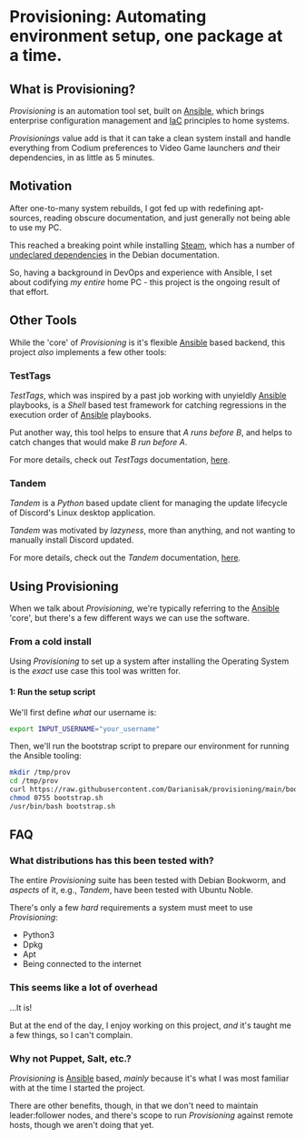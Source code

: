# Provisioning: Automating environment setup, one package at a time.
## What is Provisioning?

*Provisioning* is an automation tool set, built on [Ansible], which brings
enterprise configuration management and [IaC] principles to home systems.

*Provisionings* value add is that it can take a clean system install and
handle everything from Codium preferences to Video Game launchers *and*
their dependencies, in as little as 5 minutes.

## Motivation

After one-to-many system rebuilds, I got fed up with redefining apt-sources,
reading obscure documentation, and just generally not being able to use my PC.

This reached a breaking point while installing [Steam], which has a number of
[undeclared dependencies][Steam-Issue] in the Debian documentation.

So, having a background in DevOps and experience with Ansible, I set about
codifying *my entire* home PC - this project is the ongoing result of
that effort.

## Other Tools

While the 'core' of *Provisioning* is it's flexible [Ansible] based backend,
this project *also* implements a few other tools:

### TestTags

*TestTags*, which was inspired by a past job working with unyieldly [Ansible]
playbooks, is a *Shell* based test framework for catching regressions in the
execution order of [Ansible] playbooks.

Put another way, this tool helps to ensure that *A runs before B*, and helps
to catch changes that would make *B run before A*.

For more details, check out *TestTags* documentation, [here][TestTags].

### Tandem

*Tandem* is a *Python* based update client for managing the update lifecycle
of Discord's Linux desktop application.

*Tandem* was motivated by *lazyness*, more than anything, and not wanting to
manually install Discord updated.

For more details, check out the *Tandem* documentation, [here][Tandem].

## Using Provisioning

When we talk about *Provisioning*, we're typically referring to the [Ansible]
'core', but there's a few different ways we can use the software.

### From a cold install

Using *Provisioning* to set up a system after installing the Operating System
is the *exact* use case this tool was written for.

#### 1: Run the setup script

We'll first define *what* our username is:

``` bash
export INPUT_USERNAME="your_username"
```

Then, we'll run the bootstrap script to prepare our environment for running
the Ansible tooling:

``` bash
mkdir /tmp/prov
cd /tmp/prov
curl https://raw.githubusercontent.com/Darianisak/provisioning/main/bootstrap.sh -o ./bootstrap.sh
chmod 0755 bootstrap.sh
/usr/bin/bash bootstrap.sh
```

<!-- FIXME: The bootstrap script is broken; unsure how long that's been the case for. -->

<!-- For the time being, we'll also need to update some metadata manually: -->
<!--  -->
<!-- ``` bash -->
<!-- # sed 's/darianculver/<your_username>/g' -i -->
<!-- ``` -->


<!-- ### Interactively, in a pre-existing install -->
<!--  -->
<!--  -->
<!-- ## Enhancing Provisioning -->
<!--  -->
## FAQ
### What distributions has this been tested with?

The entire *Provisioning* suite has been tested with Debian Bookworm, and
*aspects* of it, e.g., *Tandem*, have been tested with Ubuntu Noble.

There's only a few *hard* requirements a system must meet to use *Provisioning*:

* Python3
* Dpkg
* Apt
* Being connected to the internet

### This seems like a lot of overhead

...It is!

But at the end of the day, I enjoy working on this project, *and* it's taught
me a few things, so I can't complain.

### Why not Puppet, Salt, etc.?

*Provisioning* is [Ansible] based, *mainly* because it's what I was most
familiar with at the time I started the project.

There are other benefits, though, in that we don't need to maintain
leader:follower nodes, and there's scope to run *Provisioning* against
remote hosts, though we aren't doing that yet.

<!-- Links -->

[Ansible]: https://docs.ansible.com/
[IaC]: https://en.wikipedia.org/wiki/Infrastructure_as_code
[Steam]: https://store.steampowered.com/
[Steam-Issue]: https://github.com/ValveSoftware/steam-for-linux/issues/7284#issuecomment-2414009466
[TestTags]: https://github.com/Darianisak/provisioning/blob/main/integration-tests/README.md
[Tandem]: https://github.com/Darianisak/provisioning/blob/main/ansible/roles/discord/bin/updater/README.md
